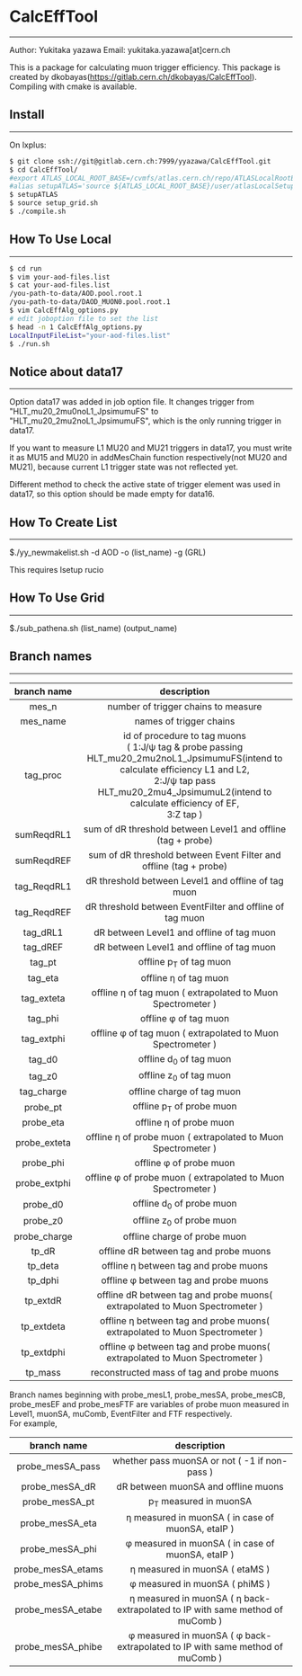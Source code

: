 # CalcEffTool
------------------------------------
Author: Yukitaka yazawa
Email: yukitaka.yazawa[at]cern.ch

This is a package for calculating muon trigger efficiency.
This package is created by dkobayas(https://gitlab.cern.ch/dkobayas/CalcEffTool).
Compiling with cmake is available.

## Install
------------------------------------
On lxplus:

```sh
$ git clone ssh://git@gitlab.cern.ch:7999/yyazawa/CalcEffTool.git
$ cd CalcEffTool/
#export ATLAS_LOCAL_ROOT_BASE=/cvmfs/atlas.cern.ch/repo/ATLASLocalRootBase
#alias setupATLAS='source ${ATLAS_LOCAL_ROOT_BASE}/user/atlasLocalSetup.sh'
$ setupATLAS
$ source setup_grid.sh
$ ./compile.sh
```


## How To Use Local
------------------------------------
```sh
$ cd run
$ vim your-aod-files.list
$ cat your-aod-files.list
/you-path-to-data/AOD.pool.root.1
/you-path-to-data/DAOD_MUON0.pool.root.1
$ vim CalcEffAlg_options.py
# edit joboption file to set the list
$ head -n 1 CalcEffAlg_options.py
LocalInputFileList="your-aod-files.list"
$ ./run.sh
```

## Notice about data17
------------------------------------
Option data17 was added in job option file.
It changes trigger from "HLT_mu20_2mu0noL1_JpsimumuFS" to "HLT_mu20_2mu2noL1_JpsimumuFS", which is the only running trigger in data17.

If you want to measure L1 MU20 and MU21 triggers in data17, you must write it as MU15 and MU20 in addMesChain function respectively(not MU20 and MU21), because current L1 trigger state was not reflected yet.

Different method to check the active state of trigger element was used in data17, so this option should be made empty for data16.

## How To Create List
------------------------------------
$./yy_newmakelist.sh -d AOD -o (list_name) -g (GRL)

This requires lsetup rucio

## How To Use Grid
------------------------------------
$./sub_pathena.sh (list_name) (output_name)

## Branch names
------------------------------------
| branch name | description |
|:------------:|:------------:|
| mes_n | number of trigger chains to measure |
| mes_name | names of trigger chains |
| tag_proc | id of procedure to tag muons <br> ( 1:J/&psi; tag & probe passing HLT_mu20_2mu2noL1_JpsimumuFS(intend to calculate efficiency L1 and L2, <br> 2:J/&psi; tap pass HLT_mu20_2mu4_JpsimumuL2(intend to calculate efficiency of EF, <br> 3:Z tap ) |
| sumReqdRL1 | sum of dR threshold between Level1 and offline (tag + probe) |
| sumReqdREF | sum of dR threshold between Event Filter and offline (tag + probe) |
| tag_ReqdRL1 | dR threshold between Level1 and offline of tag muon |
| tag_ReqdREF | dR threshold between EventFilter and offline of tag muon |
| tag_dRL1 | dR between Level1 and offline of tag muon |
| tag_dREF | dR between Level1 and offline of tag muon |
| tag_pt | offline p<sub>T</sub> of tag muon |
| tag_eta | offline &eta; of tag muon |
| tag_exteta | offline &eta; of tag muon ( extrapolated to Muon Spectrometer ) |
| tag_phi | offline &phi; of tag muon |
| tag_extphi | offline &phi; of tag muon ( extrapolated to Muon Spectrometer ) |
| tag_d0 | offline d<sub>0</sub> of tag muon |
| tag_z0 | offline z<sub>0</sub> of tag muon |
| tag_charge | offline charge of tag muon |
| probe_pt | offline p<sub>T</sub> of probe muon |
| probe_eta | offline &eta; of probe muon |
| probe_exteta | offline &eta; of probe muon ( extrapolated to Muon Spectrometer ) |
| probe_phi | offline &phi; of probe muon |
| probe_extphi | offline &phi; of probe muon ( extrapolated to Muon Spectrometer ) |
| probe_d0 | offline d<sub>0</sub> of probe muon |
| probe_z0 | offline z<sub>0</sub> of probe muon |
| probe_charge | offline charge of probe muon |
| tp_dR | offline dR between tag and probe muons |
| tp_deta | offline &eta; between tag and probe muons |
| tp_dphi | offline &phi; between tag and probe muons |
| tp_extdR | offline dR between tag and probe muons( extrapolated to Muon Spectrometer ) |
| tp_extdeta | offline &eta; between tag and probe muons( extrapolated to Muon Spectrometer ) |
| tp_extdphi | offline &phi; between tag and probe muons( extrapolated to Muon Spectrometer ) |
| tp_mass | reconstructed mass of tag and probe muons |

Branch names beginning with probe_mesL1, probe_mesSA, probe_mesCB, probe_mesEF and probe_mesFTF are variables of probe muon measured in Level1, muonSA, muComb, EventFilter and FTF respectively.  
For example,

| branch name | description |
|:------------:|:------------:|
| probe_mesSA_pass | whether pass muonSA or not ( -1 if non-pass ) |
| probe_mesSA_dR | dR between muonSA and offline muons |
| probe_mesSA_pt | p<sub>T</sub> measured in muonSA |
| probe_mesSA_eta | &eta; measured in muonSA ( in case of muonSA, etaIP ) |
| probe_mesSA_phi | &phi; measured in muonSA ( in case of muonSA, etaIP ) |
| probe_mesSA_etams | &eta; measured in muonSA ( etaMS ) |
| probe_mesSA_phims | &phi; measured in muonSA ( phiMS ) |
| probe_mesSA_etabe | &eta; measured in muonSA ( &eta; back-extrapolated to IP with same method of muComb ) |
| probe_mesSA_phibe | &phi; measured in muonSA ( &phi; back-extrapolated to IP with same method of muComb ) |


